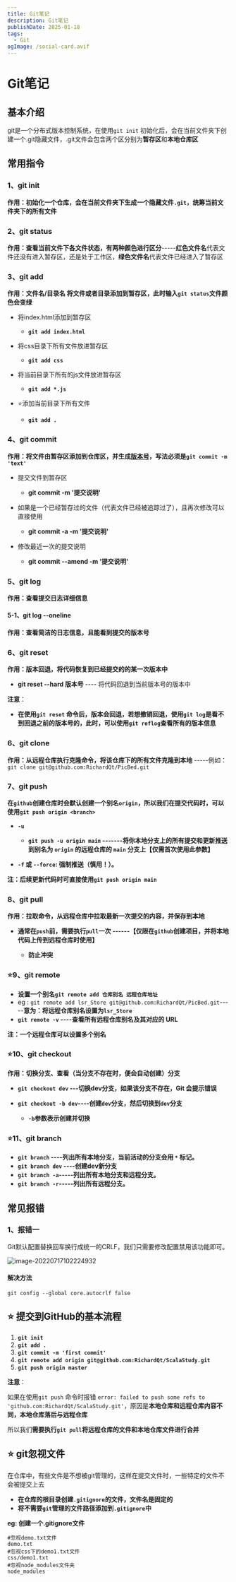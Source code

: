 ```yaml
---
title: Git笔记
description: Git笔记
publishDate: 2025-01-18
tags:
  - Git
ogImage: /social-card.avif
---
```

# Git笔记

## 基本介绍

git是一个分布式版本控制系统，在使用`git init` 初始化后，会在当前文件夹下创建一个.git隐藏文件，.git文件会包含两个区分别为**暂存区**和**本地仓库区**

## 常用指令

### 1、git init

**作用：初始化一个仓库，会在当前文件夹下生成一个隐藏文件`.git`，统筹当前文件夹下的所有文件**

### 2、git status

**作用：查看当前文件下各文件状态，有两种颜色进行区分**-----**红色文件名**代表文件还没有进入暂存区，还是处于工作区，**绿色文件名**代表文件已经进入了暂存区

### 3、git add

**作用：文件名/目录名 将文件或者目录添加到暂存区，此时输入`git status`文件颜色会变绿**

* 将index.html添加到暂存区

  * **`git add index.html`**
* 将css目录下所有文件放进暂存区

  * **`git add css`**
* 将当前目录下所有的js文件放进暂存区

  * **`git add *.js`**
* :star:添加当前目录下所有文件

  * **`git add .`**

### 4、git commit

**作用：将文件由暂存区添加到仓库区，并生成<u>版本号</u>，写法必须是`git commit -m 'text'`**

* 提交文件到暂存区

  * **git commit -m '提交说明'**
* 如果是一个已经暂存过的文件（代表文件已经被追踪过了），且再次修改可以直接使用

  * **git commit -a -m '提交说明'**
* 修改最近一次的提交说明

  * **git commit --amend -m '提交说明'**

### 5、git log

**作用：查看提交日志详细信息**

#### 5-1、git log --oneline

**作用：查看简洁的日志信息，且能看到提交的版本号**

### 6、git reset

**作用：版本回退，将代码恢复到已经提交的的某一次版本中**

* **git reset --hard 版本号** ---- 将代码回退到当前版本号的版本中

**注意**：

* **在使用`git reset` 命令后，版本会回退，若想撤销回退，使用`git log`是看不到回退之前的版本号的，此时，可以使用`git reflog`查看所有的版本信息**

### 6、git clone

**作用：从远程仓库执行克隆命令，将该仓库下的所有文件克隆到本地** -----例如：`git clone git@github.com:RichardQt/PicBed.git`

### 7、git push

**在`github`创建仓库时会默认创建一个别名`origin`，所以我们在提交代码时，可以使用`git push origin <branch>`**

* **`-u`**

  * **`git push -u origin main` -------将你本地分支上的所有提交和更新推送到别名为 `origin` 的远程仓库的 `main` 分支上【仅需首次使用此参数】** 
* **`-f` 或 `--force`: 强制推送（慎用！）。**

**注：后续更新代码时可直接使用`git push origin main`**

### 8、git pull

**作用：拉取命令，从远程仓库中拉取最新一次提交的内容，并保存到本地**

* **通常在`push`前，需要执行`pull`一次 ------【仅限在`github`创建项目，并将本地代码上传到远程仓库时使用】**

  * **防止冲突**

### :star:9、git remote

* **设置一个别名`git remote add 仓库别名 远程仓库地址`**
* eg : `git remote add lsr_Store git@github.com:RichardQt/PicBed.git`-----**意为：将远程仓库别名设置为`lsr_Store`**
* **`git remote -v` ----查看所有远程仓库别名及其对应的 URL**

**注：一个远程仓库可以设置多个别名**

### :star:10、git checkout

**作用：切换分支、查看（当分支不存在时，便会自动创建）分支**	

* **`git checkout dev` ---切换dev分支，如果该分支不存在，Git 会提示错误**
* **`git checkout -b dev`----创建`dev`分支，然后切换到`dev`分支**

  * **`-b`参数表示创建并切换**

### :star:11、git branch

* **`git branch`    ----列出所有本地分支，当前活动的分支会用 `*` 标记。**
* **`git branch dev`    ----创建dev新分支**
* **`git branch -a`-----列出所有本地分支和远程分支。**
* **`git branch -r`-----列出所有远程分支。**

## 常见报错

### 1、报错一

Git默认配置替换回车换行成统一的CRLF，我们只需要修改配置禁用该功能即可。

![image-20220717102224932](https://cdn.jsdelivr.net/gh/RichardQt/PicBed/note/202207171022009.png)

#### 解决方法

`git config --global core.autocrlf false`

## :star: 提交到GitHub的基本流程

1. **`git init`**
2. **`git add .`**
3. **`git commit -m 'first commit'`**
4. **`git remote add origin git@github.com:RichardQt/ScalaStudy.git`**
5. **`git push origin master`**

**注意**：

如果在使用`git push` 命令时报错 `error: failed to push some refs to 'github.com:RichardQt/ScalaStudy.git'`，原因是**本地仓库和远程仓库内容不同，本地仓库落后与远程仓库**

所以我们**需要执行`git pull`将远程仓库的文件和本地仓库文件进行合并**

## :star: git忽视文件

在仓库中，有些文件是不想被git管理的，这样在提交文件时，一些特定的文件不会被提交上去

* **在仓库的根目录创建`.gitignore`的文件，文件名是固定的**
* **将不需要`git`管理的文件路径添加到`.gitignore`中**

**eg:  创建一个.gitignore文件**

```shell
#忽视demo.txt文件
demo.txt
#忽视css下的demo1.txt文件
css/demo1.txt
#忽视node_modules文件夹
node_modules
```
